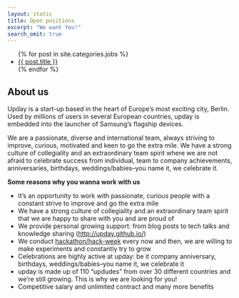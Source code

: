 ```yaml
---
layout: static
title: Open positions
excerpt: "We want You!"
search_omit: true
---
```

<ul class="post-list">
{% for post in site.categories.jobs %}
  <li><article><a href="{{ site.url }}{{ post.url }}">{{ post.title }}</a></article></li>
{% endfor %}
</ul>

## About us
Upday is a start-up based in the heart of Europe’s most exciting city, Berlin. Used by millions of users in several European countries, upday is embedded into the launcher of Samsung’s flagship devices.

We are a passionate, diverse and international team, always striving to improve, curious, motivated and keen to go the extra mile. We have a strong culture of collegiality and an extraordinary team spirit where we are not afraid to celebrate success from individual, team to company achievements, anniversaries, birthdays, weddings/babies–you name it, we celebrate it.

**Some reasons why you wanna work with us**

* It’s an opportunity to work with passionate, curious people with a constant strive to improve and go the extra mile
* We have a strong culture of collegiality and an extraordinary team spirit that we are happy to share with you and are proud of
* We provide personal growing support: from blog posts to tech talks and knowledge sharing (http://upday.github.io/)
* We conduct [hackathon/hack-week](http://upday.github.io/blog/hack-week/) every now and then, we are willing to make experiments and constantly try to grow
* Celebrations are highly active at upday: be it company anniversary, birthdays, weddings/babies–you name it, we celebrate it
* upday is made up of 110 “updudes” from over 30 different countries and we’re still growing. This is why we are looking for you!
* Competitive salary and unlimited contract and many more benefits
